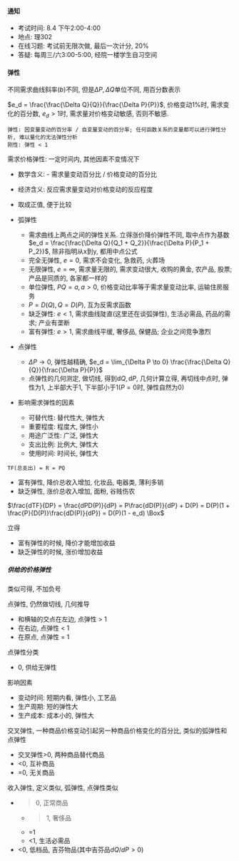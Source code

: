 #### 通知

- 考试时间: 8.4 下午2:00-4:00
- 地点: 理302
- 在线习题: 考试前无限次做, 最后一次计分, 20%
- 答疑: 每周三/六3:00-5:00, 经院一楼学生自习空间

#### 弹性

不同需求曲线斜率($b$)不同, 但是$\Delta P, \Delta Q$单位不同, 用百分数表示

$e_d = \frac{\frac{\Delta Q}{Q}}{\frac{\Delta P}{P}}$, 价格变动1%时, 需求变化的百分数, $e_d > 1$时, 需求量对价格变动敏感, 否则不敏感.

```text
弹性: 因变量变动的百分率 / 自变量变动的百分率; 任何函数关系的变量都可以进行弹性分析, 难以量化的无法弹性分析
刚性: 弹性 < 1
```

需求价格弹性: 一定时间内, 其他因素不变情况下
- 数学含义: - 需求量变动百分比 / 价格变动的百分比
- 经济含义: 反应需求量变动对价格变动的反应程度
- 取成正值, 便于比较

- 弧弹性
    - 需求曲线上两点之间的弹性关系. 立得涨价降价弹性不同, 取中点作为基数$e_d = \frac{\frac{\Delta Q}{Q_1 + Q_2}}{\frac{\Delta P}{P_1 + P_2}}$, 除非指明从x到y, 都用中点公式
    - 完全无弹性, $e = 0$, 需求不会变化, 急救药, 火葬场
    - 无限弹性, $e = \infty$, 需求量无限的, 需求变动很大, 收购的黄金, 农产品, 股票; 产品是同质的, 各家都一样的
    - 单位弹性, $PQ = a, a > 0$, 价格变动比率等于需求量变动比率, 运输住房服务
    - $P = D(Q), Q = D(P)$, 互为反需求函数
    - 缺乏弹性: $e < 1$, 需求曲线陡直(这里还在谈弧弹性), 生活必需品, 药品的需求; 产业有垄断
    - 富有弹性: $e > 1$, 需求曲线平缓, 奢侈品, 保健品; 企业之间竞争激烈
- 点弹性
    - $\Delta P \to 0$, 弹性越精确, $e_d = \lim_{\Delta P \to 0} \frac{\frac{\Delta Q}{Q}}{\frac{\Delta P}{P}}$
    - 点弹性的几何测定, 做切线, 得到$\mbox{d}Q, \mbox{d}P$, 几何计算立得, 再切线中点时, 弹性为1, 上半部大于1, 下半部小于1($P = 0$时, 弹性自然为0)

- 影响需求弹性的因素
    - 可替代性: 替代性大, 弹性大
    - 重要程度: 程度大, 弹性小
    - 用途广泛性: 广泛, 弹性大
    - 支出比例: 比例大, 弹性大
    - 使用时间: 时间长, 弹性大

```text
TF(总支出) = R = PQ
```

- 富有弹性, 降价总收入增加, 化妆品, 电器类, 薄利多销
- 缺乏弹性, 涨价总收入增加, 面粉, 谷贱伤农

$\frac{dTF}{DP} = \frac{dPD(P)}{dP} = P\frac{dD(P)}{dP} + D(P) = D(P)(1 + \frac{P}{D(P)}\frac{dD(P)}{dP}) = D(P)(1 - e_d) \Box$

立得
- 富有弹性的时候, 降价才能增加收益
- 缺乏弹性的时候, 涨价增加收益

##### 供给的价格弹性

类似可得, 不加负号

点弹性, 仍然做切线, 几何推导
- 和横轴的交点在左边, 点弹性 > 1
- 在右边, 点弹性 < 1
- 在原点, 点弹性 = 1

点弹性分类
- 0, 供给无弹性

影响因素
- 变动时间: 短期内看, 弹性小, 工艺品
- 生产周期: 短的弹性大
- 生产成本: 成本小的, 弹性大

交叉弹性, 一种商品价格变动引起另一种商品价格变化的百分比, 类似的弧弹性和点弹性
- 交叉弹性>0, 两种商品替代商品
- <0, 互补商品
- =0, 无关商品

收入弹性, 定义类似, 弧弹性, 点弹性类似
- >0, 正常商品
    - >1, 奢侈品
    - =1
    - <1, 生活必需品
- <0, 低档品, 吉芬物品(其中吉芬品$dQ / dP > 0$)
